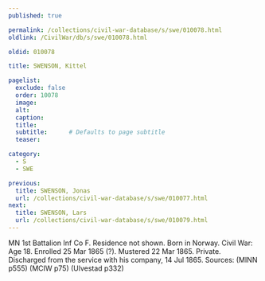 ```yaml
---
published: true

permalink: /collections/civil-war-database/s/swe/010078.html
oldlink: /CivilWar/db/s/swe/010078.html

oldid: 010078

title: SWENSON, Kittel

pagelist:
  exclude: false
  order: 10078
  image: 
  alt:
  caption:
  title:
  subtitle:      # Defaults to page subtitle
  teaser:

category: 
  - S 
  - SWE

previous:
  title: SWENSON, Jonas
  url: /collections/civil-war-database/s/swe/010077.html  
next:
  title: SWENSON, Lars
  url: /collections/civil-war-database/s/swe/010079.html   
---
```

MN 1st Battalion Inf Co F. Residence not shown. Born in Norway. Civil War: Age 18. Enrolled 25 Mar 1865 (?). Mustered 22 Mar 1865. Private. Discharged from the service with his company, 14 Jul 1865. Sources: (MINN p555) (MCIW p75) (Ulvestad p332)